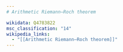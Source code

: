 ```yaml
---
# Arithmetic Riemann–Roch theorem

wikidata: Q4783822
msc_classification: "14"
wikipedia_links:
  - "[[Arithmetic Riemann–Roch theorem]]"
---
```

